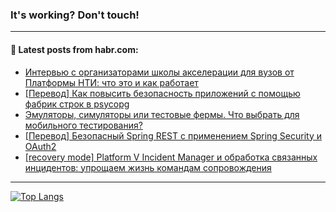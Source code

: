### It's working? Don't touch!

---
<!--
#### 🛠️ Technical stack:

![C++](https://img.shields.io/badge/C++-informational?logo=c%2B%2B&style=flat&logoColor=white&color=9C033A)
![Java](https://img.shields.io/badge/Java-informational?logo=java&style=flat&logoColor=white&color=007396)
![Kotlin](https://img.shields.io/badge/Kotlin-informational?logo=Kotlin&style=flat&logoColor=white&color=0095D5)
![JS](https://img.shields.io/badge/JS-informational?logo=javaScript&style=flat&logoColor=black&color=F7Df1E) <br>
![HTML5](https://img.shields.io/badge/HTML5-informational?logo=html5&style=flat&logoColor=white&color=E34F26)
![CSS3](https://img.shields.io/badge/CSS3-informational?logo=css3&style=flat&logoColor=white&color=157286)
![Sass](https://img.shields.io/badge/Saas-informational?logo=sass&style=flat&logoColor=white&color=hotpink)
![PHP](https://img.shields.io/badge/PHP-informational?logo=php&style=flat&logoColor=white&color=777BB4) <br>
![WebPAck](https://img.shields.io/badge/WebPack-informational?logo=webPack&style=flat&logoColor=white&color=FF6F00)
![Bootstrap](https://img.shields.io/badge/Bootstrap-informational?logo=Bootstrap&style=flat&logoColor=white&color=7952B3)
![MySQL](https://img.shields.io/badge/MySQL-informational?logo=MySQL&style=flat&logoColor=white&color=00f) <br>
![NodeJS](https://img.shields.io/badge/NodeJS-informational?logo=node.js&style=flat&logoColor=white&color=43853D)
![Spring](https://img.shields.io/badge/Spring-informational?logo=Spring&style=flat&logoColor=white&color=0A9EDC)
![Angular](https://img.shields.io/badge/Vue-informational?logo=vue.js&style=flat&logoColor=white&color=red)
![Git](https://img.shields.io/badge/Git-informational?logo=git&style=flat&logoColor=white&color=darkorange)

___
-->

#### 💬 Latest posts from habr.com:

<!-- BLOG-POST-LIST:START -->
- [Интервью с организаторами школы акселерации для вузов от Платформы НТИ: что это и как работает](https://habr.com/ru/post/690982/?utm_source=habrahabr&utm_medium=rss&utm_campaign=690982)
- [[Перевод] Как повысить безопасность приложений с помощью фабрик строк в psycopg](https://habr.com/ru/post/690582/?utm_source=habrahabr&utm_medium=rss&utm_campaign=690582)
- [Эмуляторы, симуляторы или тестовые фермы. Что выбрать для мобильного тестирования?](https://habr.com/ru/post/690906/?utm_source=habrahabr&utm_medium=rss&utm_campaign=690906)
- [[Перевод] Безопасный Spring REST с применением Spring Security и OAuth2](https://habr.com/ru/post/690978/?utm_source=habrahabr&utm_medium=rss&utm_campaign=690978)
- [[recovery mode] Platform V Incident Manager и обработка связанных инцидентов: упрощаем жизнь командам сопровождения](https://habr.com/ru/post/690952/?utm_source=habrahabr&utm_medium=rss&utm_campaign=690952)
<!-- BLOG-POST-LIST:END -->

---

[![Top Langs](https://github-readme-stats.vercel.app/api/top-langs/?username=zloylis&layout=compact&hide_border=true&theme=dracula)](https://github.com/zloylis)
